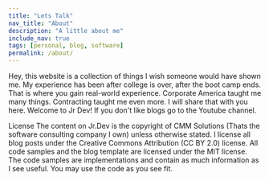 ```yaml
---
title: "Lets Talk"
nav_title: "About"
description: "A little about me"
include_nav: true
tags: [personal, blog, software]
permalink: /about/
---
```


Hey, this website is a collection of things I wish someone would have shown me. My experience has been after college is over, after the boot camp ends. That is where you gain real-world experience. Corporate America taught me many things. Contracting taught me even more. I will share that with you here. Welcome to Jr Dev! If you don't like blogs go to the Youtube channel.

License
The content on Jr.Dev is the copyright of CMM Solutions (Thats the software consulting company I own) unless otherwise stated. I license all blog posts under the Creative Commons Attribution (CC BY 2.0) license. All code samples and the blog template are licensed under the MIT license. The code samples are implementations and contain as much information as I see useful. You may use the code as you see fit.